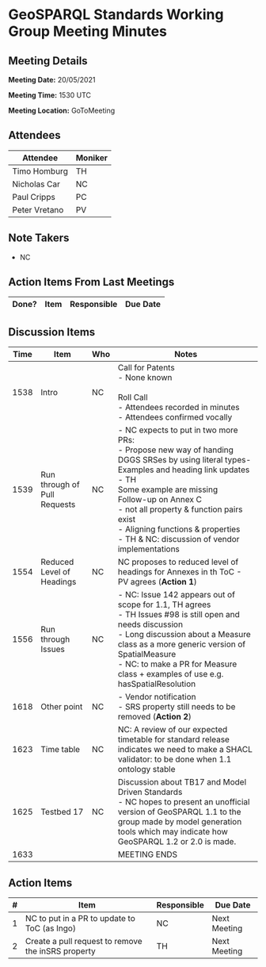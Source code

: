 # GeoSPARQL Standards Working Group Meeting Minutes
## Meeting Details
**Meeting Date:** 20/05/2021

**Meeting Time:** 1530 UTC

**Meeting Location:** GoToMeeting  

## Attendees
Attendee | Moniker |
---- | ---- |
Timo Homburg | TH |
Nicholas Car | NC |
Paul Cripps | PC |
Peter Vretano | PV |

## Note Takers
- NC

## Action Items From Last Meetings
Done? | Item | Responsible | Due Date |
---- | ---- | ---- | --- |


## Discussion Items
Time | Item | Who | Notes |
---- | ---- | ---- | ---- |
1538 | Intro | NC | Call for Patents<br>- None known<br/><br/>Roll Call<br/>- Attendees recorded in minutes<br/>- Attendees confirmed vocally |
1539 | Run through of Pull Requests | NC | - NC expects to put in two more PRs: <br/>- Propose new way of handing DGGS SRSes by using literal types<br7>- Examples and heading link updates<br/>- TH<br/>Some example are missing<br/>Follow-up on Annex C<br/> - not all property & function pairs exist<br/>- Aligning functions & properties<br/>- TH & NC: discussion of vendor implementations |
1554 | Reduced Level of Headings | NC | NC proposes to reduced level of headings for Annexes in th ToC - PV agrees (**Action 1**)|
1556 | Run through Issues | NC | - NC: Issue 142 appears out of scope for 1.1, TH agrees<br/>- TH Issues #98 is still open and needs discussion<br/>- Long discussion about a Measure class as a more generic version of SpatialMeasure<br/>- NC: to make a PR for Measure class + examples of use e.g. hasSpatialResolution |
1618 | Other point | NC | - Vendor notification<br/>- SRS property still needs to be removed (**Action 2**) |
1623 | Time table | NC | NC: A review of our expected timetable for standard release indicates we need to make a SHACL validator: to be done when 1.1 ontology stable |
1625 | Testbed 17 | NC | Discussion about TB17 and Model Driven Standards<br/> - NC hopes to present an unofficial version of GeoSPARQL 1.1 to the group made by model generation tools which may indicate how GeoSPARQL 1.2 or 2.0 is made. |
1633 | | | MEETING ENDS |

## Action Items
\# | Item | Responsible | Due Date |
---- | ---- | ---- | ---- |
1 | NC to put in a PR to update to ToC (as Ingo) | NC | Next Meeting |
2 | Create a pull request to remove the inSRS property | TH | Next Meeting |
